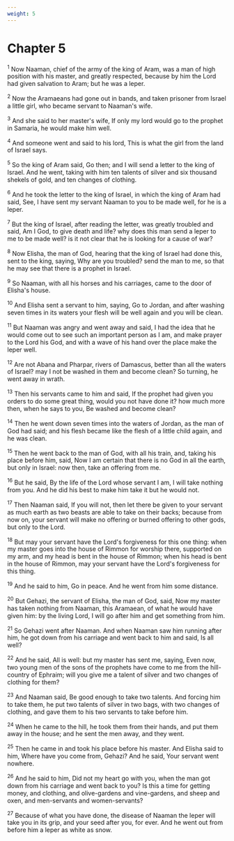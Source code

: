 ```yaml
---
weight: 5
---
```


# Chapter 5

<sup>1</sup> Now Naaman, chief of the army of the king of Aram, was a man of high position with his master, and greatly respected, because by him the Lord had given salvation to Aram; but he was a leper. 

<sup>2</sup> Now the Aramaeans had gone out in bands, and taken prisoner from Israel a little girl, who became servant to Naaman's wife. 

<sup>3</sup> And she said to her master's wife, If only my lord would go to the prophet in Samaria, he would make him well. 

<sup>4</sup> And someone went and said to his lord, This is what the girl from the land of Israel says. 

<sup>5</sup> So the king of Aram said, Go then; and I will send a letter to the king of Israel. And he went, taking with him ten talents of silver and six thousand shekels of gold, and ten changes of clothing. 

<sup>6</sup> And he took the letter to the king of Israel, in which the king of Aram had said, See, I have sent my servant Naaman to you to be made well, for he is a leper. 

<sup>7</sup> But the king of Israel, after reading the letter, was greatly troubled and said, Am I God, to give death and life? why does this man send a leper to me to be made well? is it not clear that he is looking for a cause of war? 

<sup>8</sup> Now Elisha, the man of God, hearing that the king of Israel had done this, sent to the king, saying, Why are you troubled? send the man to me, so that he may see that there is a prophet in Israel. 

<sup>9</sup> So Naaman, with all his horses and his carriages, came to the door of Elisha's house. 

<sup>10</sup> And Elisha sent a servant to him, saying, Go to Jordan, and after washing seven times in its waters your flesh will be well again and you will be clean. 

<sup>11</sup> But Naaman was angry and went away and said, I had the idea that he would come out to see such an important person as I am, and make prayer to the Lord his God, and with a wave of his hand over the place make the leper well. 

<sup>12</sup> Are not Abana and Pharpar, rivers of Damascus, better than all the waters of Israel? may I not be washed in them and become clean? So turning, he went away in wrath. 

<sup>13</sup> Then his servants came to him and said, If the prophet had given you orders to do some great thing, would you not have done it? how much more then, when he says to you, Be washed and become clean? 

<sup>14</sup> Then he went down seven times into the waters of Jordan, as the man of God had said; and his flesh became like the flesh of a little child again, and he was clean. 

<sup>15</sup> Then he went back to the man of God, with all his train, and, taking his place before him, said, Now I am certain that there is no God in all the earth, but only in Israel: now then, take an offering from me. 

<sup>16</sup> But he said, By the life of the Lord whose servant I am, I will take nothing from you. And he did his best to make him take it but he would not. 

<sup>17</sup> Then Naaman said, If you will not, then let there be given to your servant as much earth as two beasts are able to take on their backs; because from now on, your servant will make no offering or burned offering to other gods, but only to the Lord. 

<sup>18</sup> But may your servant have the Lord's forgiveness for this one thing: when my master goes into the house of Rimmon for worship there, supported on my arm, and my head is bent in the house of Rimmon; when his head is bent in the house of Rimmon, may your servant have the Lord's forgiveness for this thing. 

<sup>19</sup> And he said to him, Go in peace. And he went from him some distance. 

<sup>20</sup> But Gehazi, the servant of Elisha, the man of God, said, Now my master has taken nothing from Naaman, this Aramaean, of what he would have given him: by the living Lord, I will go after him and get something from him. 

<sup>21</sup> So Gehazi went after Naaman. And when Naaman saw him running after him, he got down from his carriage and went back to him and said, Is all well? 

<sup>22</sup> And he said, All is well: but my master has sent me, saying, Even now, two young men of the sons of the prophets have come to me from the hill-country of Ephraim; will you give me a talent of silver and two changes of clothing for them? 

<sup>23</sup> And Naaman said, Be good enough to take two talents. And forcing him to take them, he put two talents of silver in two bags, with two changes of clothing, and gave them to his two servants to take before him. 

<sup>24</sup> When he came to the hill, he took them from their hands, and put them away in the house; and he sent the men away, and they went. 

<sup>25</sup> Then he came in and took his place before his master. And Elisha said to him, Where have you come from, Gehazi? And he said, Your servant went nowhere. 

<sup>26</sup> And he said to him, Did not my heart go with you, when the man got down from his carriage and went back to you? Is this a time for getting money, and clothing, and olive-gardens and vine-gardens, and sheep and oxen, and men-servants and women-servants? 

<sup>27</sup> Because of what you have done, the disease of Naaman the leper will take you in its grip, and your seed after you, for ever. And he went out from before him a leper as white as snow. 


